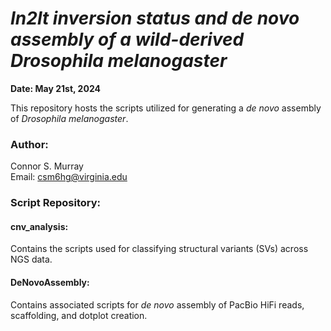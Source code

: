 # *In2lt inversion status and de novo assembly of a wild-derived Drosophila melanogaster*

**Date: May 21st, 2024**

This repository hosts the scripts utilized for generating a *de novo* assembly of *Drosophila melanogaster*.

### Author:
Connor S. Murray  
Email: csm6hg@virginia.edu

### Script Repository:

#### cnv_analysis:
Contains the scripts used for classifying structural variants (SVs) across NGS data.

#### DeNovoAssembly:
Contains associated scripts for *de novo* assembly of PacBio HiFi reads, scaffolding, and dotplot creation.
